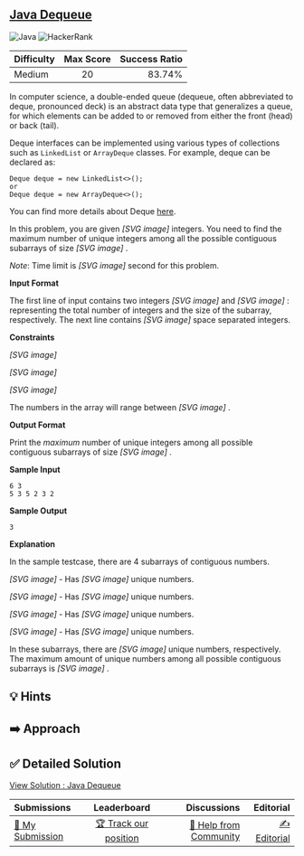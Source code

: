 ## [Java Dequeue](https://www.hackerrank.com/challenges/java-dequeue)

![Java](https://img.shields.io/badge/java-%23ED8B00.svg?style=for-the-badge&logo=openjdk&logoColor=white) ![HackerRank](https://img.shields.io/badge/-Hackerrank-2EC866?style=for-the-badge&logo=HackerRank&logoColor=white)

| Difficulty | Max Score | Success Ratio |
|:-----------|:------------:|------------:|
| Medium       | 20      | 83.74%        |

In computer science, a double\-ended queue (dequeue, often abbreviated to deque, pronounced deck) is an abstract data type that generalizes a queue, for which elements can be added to or removed from either the front (head) or back (tail).


Deque interfaces can be implemented using various types of collections such as `LinkedList` or `ArrayDeque` classes. For example, deque can be declared as:



```
Deque deque = new LinkedList<>();
or
Deque deque = new ArrayDeque<>();

```

You can find more details about Deque [here](http://docs.oracle.com/javase/7/docs/api/java/util/Deque.html).


In this problem, you are given  *[SVG image]*  integers. You need to find the maximum number of unique integers among all the possible contiguous subarrays of size  *[SVG image]* .


*Note*: Time limit is  *[SVG image]*  second for this problem.

**Input Format**

The first line of input contains two integers  *[SVG image]*  and  *[SVG image]* : representing the total number of integers and the size of the subarray, respectively. The next line contains  *[SVG image]*  space separated integers. 


**Constraints**


 *[SVG image]*   

 *[SVG image]*   

 *[SVG image]*   

The numbers in the array will range between  *[SVG image]* .

**Output Format**

Print the *maximum* number of unique integers among all possible contiguous subarrays of size  *[SVG image]* .

**Sample Input**


```
6 3
5 3 5 2 3 2

```
**Sample Output**


```
3

```
**Explanation**

In the sample testcase, there are 4 subarrays of contiguous numbers.


 *[SVG image]*  \- Has  *[SVG image]*  unique numbers.


 *[SVG image]*  \- Has  *[SVG image]*  unique numbers.


 *[SVG image]*  \- Has  *[SVG image]*  unique numbers.


 *[SVG image]*  \- Has  *[SVG image]*  unique numbers.


In these subarrays, there are  *[SVG image]*  unique numbers, respectively. The maximum amount of unique numbers among all possible contiguous subarrays is  *[SVG image]* .


## 💡 Hints 

## ➡️ Approach 

## ✅ Detailed Solution
[View Solution : Java Dequeue](./Solution.java)

| Submissions | Leaderboard| Discussions | Editorial |
|:-----------|:------------:|------------:|------------:|
| [📝 My Submission](https://www.hackerrank.com/challenges/java-dequeue/submissions) | [🏆 Track our position](https://www.hackerrank.com/challenges/java-dequeue/leaderboard) | [🤔 Help from Community](https://www.hackerrank.com/challenges/java-dequeue/forum) | [✍️ Editorial](https://www.hackerrank.com/challenges/java-dequeue/editorial) |

